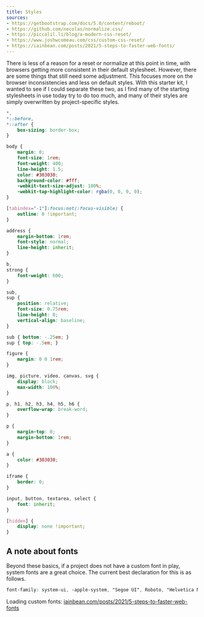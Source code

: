 ```yaml
---
title: Styles
sources:
- https://getbootstrap.com/docs/5.0/content/reboot/
- https://github.com/necolas/normalize.css/
- https://piccalil.li/blog/a-modern-css-reset/
- https://www.joshwcomeau.com/css/custom-css-reset/
- https://iainbean.com/posts/2021/5-steps-to-faster-web-fonts/
---
```


There is less of a reason for a reset or normalize at this point in time, with browsers getting more consistent in their default stylesheet. However, there are some things that still need some adjustment. This focuses more on the browser inconsistencies and less on default styles. With this starter kit, I wanted to see if I could separate these two, as I find many of the starting stylesheets in use today try to do too much, and many of their styles are simply overwritten by project-specific styles.

```css
*,
*::before,
*::after {
    box-sizing: border-box;
}

body {
    margin: 0;
    font-size: 1rem;
    font-weight: 400;
    line-height: 1.5;
    color: #303030;
    background-color: #fff;
    -webkit-text-size-adjust: 100%;
    -webkit-tap-highlight-color: rgba(0, 0, 0, 0);
}

[tabindex="-1"]:focus:not(:focus-visible) {
    outline: 0 !important;
}

address {
    margin-bottom: 1rem;
    font-style: normal;
    line-height: inherit;
}

b,
strong {
    font-weight: 600;
}

sub,
sup {
    position: relative;
    font-size: 0.75rem;
    line-height: 0;
    vertical-align: baseline;
}

sub { bottom: -.25em; }
sup { top: -.5em; }

figure {
    margin: 0 0 1rem;
}

img, picture, video, canvas, svg {
    display: block;
    max-width: 100%;
}

p, h1, h2, h3, h4, h5, h6 {
    overflow-wrap: break-word;
}

p {
    margin-top: 0;
    margin-bottom: 1rem;
}

a {
    color: #303030;
}

iframe {
    border: 0;
}

input, button, textarea, select {
    font: inherit;
}

[hidden] {
    display: none !important;
}
```

## A note about fonts

Beyond these basics, if a project does not have a custom font in play, system fonts are a great choice. The current best declaration for this is as follows.

```css
font-family: system-ui, -apple-system, "Segoe UI", Roboto, "Helvetica Neue", Arial, "Noto Sans", "Liberation Sans", sans-serif, "Apple Color Emoji", "Segoe UI Emoji", "Segoe UI Symbol", "Noto Color Emoji";
```

Loading custom fonts: [iainbean.com/posts/2021/5-steps-to-faster-web-fonts](https://iainbean.com/posts/2021/5-steps-to-faster-web-fonts/)